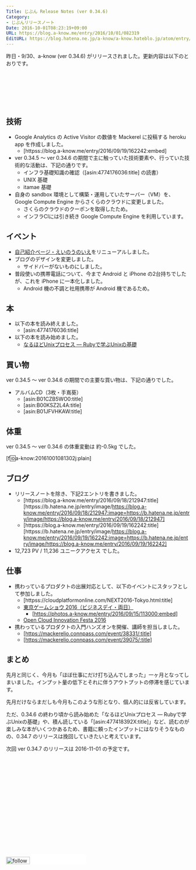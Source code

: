 ```yaml
---
Title: じぶん Release Notes (ver 0.34.6)
Category:
- じぶんリリースノート
Date: 2016-10-01T08:23:19+09:00
URL: https://blog.a-know.me/entry/2016/10/01/082319
EditURL: https://blog.hatena.ne.jp/a-know/a-know.hateblo.jp/atom/entry/10328749687187192598
---
```


昨日・9/30、a-know (ver 0.34.6) がリリースされました。更新内容は以下のとおりです。


<!-- more -->


<script async src="//pagead2.googlesyndication.com/pagead/js/adsbygoogle.js"></script>
<!-- article-top -->
<ins class="adsbygoogle"
     style="display:inline-block;width:728px;height:90px"
     data-ad-client="ca-pub-3463034538369189"
     data-ad-slot="8367620130"></ins>
<script>
(adsbygoogle = window.adsbygoogle || []).push({});
</script>


## 技術
* Google Analytics の Active Visitor の数値を Mackerel に投稿する heroku app を作成しました。
    * [httpss://blog.a-know.me/entry/2016/09/19/162242:embed]
* ver 0.34.5 〜 ver 0.34.6 の期間で主に触っていた技術要素や、行っていた技術的な活動は、下記の通りです。
    * インフラ基礎知識の確認（[asin:4774176036:title] の読書）
    * UNIX 基礎
    * itamae 基礎
* 自身の sandbox 環境として構築・運用していたサーバー（VM）を、Google Compute Engine からさくらのクラウドに変更しました。
    * さくらのクラウドのクーポンを取得したため。
    * インフラCIには引き続き Google Compute Engine を利用しています。


## イベント
* [自己紹介ページ・えいのうのいえ](http://home.a-know.me/)をリニューアルしました。
* ブログのデザインを変更しました。
    * サイドバーがないものにしました。
* 普段使いの携帯電話について、今まで Android と iPhone の2台持ちでしたが、これを iPhone に一本化しました。
    * Android 機の不調と社用携帯が Android 機であるため。


## 本
* 以下の本を読み終えました。
    * [asin:4774176036:title]
* 以下の本を読み始めました。
    * [なるほどUnixプロセス ― Rubyで学ぶUnixの基礎](http://tatsu-zine.com/books/naruhounix)


## 買い物
ver 0.34.5 〜 ver 0.34.6 の期間での主要な買い物は、下記の通りでした。

* アルバムCD（3枚・手嶌葵）
    * [asin:B01CZB5WO0:title]
    * [asin:B00KSZ2L4A:title]
    * [asin:B01JFVHKAW:title]


## 体重
ver 0.34.5 〜 ver 0.34.6 の体重変動は 約-0.5kg でした。

[f:id:a-know:20161001081302j:plain]


## ブログ
* リリースノートを除き、下記2エントリを書きました。
    * [httpss://blog.a-know.me/entry/2016/09/18/212947:title] [httpss://b.hatena.ne.jp/entry/image/https://blog.a-know.me/entry/2016/09/18/212947:image=https://b.hatena.ne.jp/entry/image/https://blog.a-know.me/entry/2016/09/18/212947]
    * [httpss://blog.a-know.me/entry/2016/09/19/162242:title] [httpss://b.hatena.ne.jp/entry/image/https://blog.a-know.me/entry/2016/09/19/162242:image=https://b.hatena.ne.jp/entry/image/https://blog.a-know.me/entry/2016/09/19/162242]
*  12,723 PV /  11,236 ユニークアクセス でした。



## 仕事
* 携わっているプロダクトの出展対応として、以下のイベントにスタッフとして参加しました。
    * [httpss://cloudplatformonline.com/NEXT2016-Tokyo.html:title]
    * [東京ゲームショウ 2016（ビジネスデイ・両日）](http://expo.nikkeibp.co.jp/tgs/2016/)
        * [https://photos.a-know.me/entry/2016/09/15/113000:embed]
    * [Open Cloud Innovation Festa 2016](http://softlayer.connpass.com/event/34524/)
* 携わっているプロダクトの入門ハンズオンを開催、講師を担当しました。
    * [https://mackerelio.connpass.com/event/38331/:title]
    * [https://mackerelio.connpass.com/event/39075/:title]



## まとめ
先月と同じく、今月も「ほぼ仕事にだけ打ち込んでしまった」一ヶ月となってしまいました。インプット量の低下とそれに伴うアウトプットの停滞を感じています。


先月だけならまだしも今月もこのような形となり、個人的には反省しています。


ただ、0.34.6 の終わり頃から読み始めた「なるほどUnixプロセス ― Rubyで学ぶUnixの基礎」や、積ん読している「[asin:477418392X:title]」など、読むのが楽しみな本がいくつかあるため、書籍に頼ったインプットにはなりそうなものの、0.34.7 のリリースは挽回していきたいと考えています。


次回 ver 0.34.7 のリリースは 2016-11-01 の予定です。



<script async src="//pagead2.googlesyndication.com/pagead/js/adsbygoogle.js"></script>
<!-- article-bottom2 -->
<ins class="adsbygoogle"
     style="display:inline-block;width:300px;height:250px"
     data-ad-client="ca-pub-3463034538369189"
     data-ad-slot="5274552934"></ins>
<script>
(adsbygoogle = window.adsbygoogle || []).push({});
</script>


<div>
<a href='http://cloud.feedly.com/#subscription%2Ffeed%2Fhttp%3A%2F%2Fblog.a-know.me%2Ffeed'  target='blank'><img id='feedlyFollow' src='//s3.feedly.com/img/follows/feedly-follow-rectangle-volume-small_2x.png' alt='follow us in feedly' width='65' height='20'></a>

<iframe src="//blog.hatena.ne.jp/a-know/a-know.hateblo.jp/subscribe/iframe" allowtransparency="true" frameborder="0" scrolling="no" width="150" height="28"></iframe>
</div>
